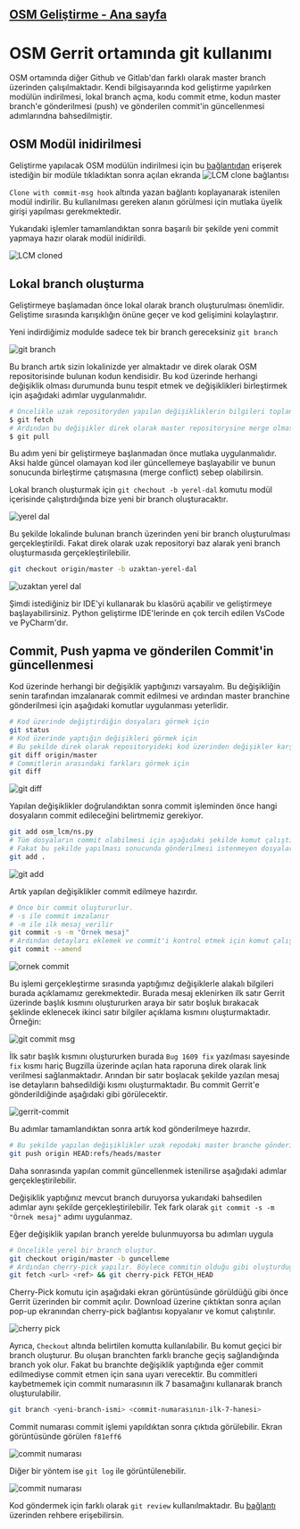 ## [OSM Geliştirme - Ana sayfa](../README.md)
# OSM Gerrit ortamında git kullanımı

OSM ortamında diğer Github ve Gitlab'dan farklı olarak master branch üzerinden çalışılmaktadır. Kendi bilgisayarında kod geliştirme yapılırken modülün indirilmesi, lokal branch açma, kodu commit etme, kodun master branch'e gönderilmesi (push) ve gönderilen commit'in güncellenmesi adımlarındna bahsedilmiştir.

## OSM Modül inidirilmesi

Geliştirme yapılacak OSM modülün indirilmesi için bu [bağlantıdan](https://osm.etsi.org/gerrit/admin/projects) erişerek istediğin bir modüle tıkladıktan sonra açılan ekranda ![LCM clone bağlantısı](ekran-goruntuleri/lcm-clone-link.png)

`Clone with commit-msg hook` altında yazan bağlantı koplayanarak istenilen modül indirilir. Bu kullanılması gereken alanın görülmesi için mutlaka üyelik girişi yapılması gerekmektedir.

Yukarıdaki işlemler tamamlandıktan sonra başarılı bir şekilde yeni commit yapmaya hazır olarak modül inidirildi.

![LCM cloned](ekran-goruntuleri/lcm-cloned.png)

## Lokal branch oluşturma

Geliştirmeye başlamadan önce lokal olarak branch oluşturulması önemlidir. Geliştime sırasında karışıklığın önüne geçer ve kod gelişimini kolaylaştırır.

Yeni indirdiğimiz modulde sadece tek bir branch gereceksiniz `git branch`

![git branch](ekran-goruntuleri/git-branch.png)

Bu branch artık sizin lokalinizde yer almaktadır ve direk olarak OSM repositorisinde bulunan kodun kendisidir. Bu kod üzerinde herhangi değişiklik olması durumunda bunu tespit etmek ve değişiklikleri birleştirmek için aşağıdaki adımlar uygulanmalıdır. 
```bash
# Öncelikle uzak repositoryden yapılan değişikliklerin bilgileri toplanır.
$ git fetch
# Ardından bu değişikler direk olarak master repositorysine merge olması sağlanır.
$ git pull
```
Bu adım yeni bir geliştirmeye başlanmadan önce mutlaka uygulanmalıdır. Aksi halde güncel olamayan kod iler güncellemeye başlayabilir ve bunun sonucunda birleştirme çatışmasına (merge conflict) sebep olabilirsin.

Lokal branch oluşturmak için `git chechout -b yerel-dal` komutu modül içerisinde çalıştırdığında bize yeni bir branch oluşturacaktır.

![yerel dal](ekran-goruntuleri/yerel-dal.png)

Bu şekilde lokalinde bulunan branch üzerinden yeni bir branch oluşturulması gerçekleştirildi. Fakat direk olarak uzak repositoryi baz alarak yeni branch oluşturmasıda gerçekleştirilebilir.
```bash
git checkout origin/master -b uzaktan-yerel-dal
```

![uzaktan yerel dal](ekran-goruntuleri/uzaktan-yerel-dal.png)

Şimdi istediğiniz bir IDE'yi kullanarak bu klasörü açabilir ve geliştirmeye başlayabilirsiniz. Python geliştirme IDE'lerinde en çok tercih edilen VsCode ve PyCharm'dır.

## Commit, Push yapma ve gönderilen Commit'in güncellenmesi

Kod üzerinde herhangi bir değişiklik yaptığınızı varsayalım. Bu değişikliğin senin tarafından imzalanarak commit edilmesi ve ardından master branchine gönderilmesi için aşağıdaki komutlar uygulanması yeterlidir. 
```bash
# Kod üzerinde değiştirdiğin dosyaları görmek için
git status
# Kod üzerinde yaptığın değişikleri görmek için
# Bu şekilde direk olarak repositoryideki kod üzerinden değişikler karşılaştırılır.
git diff origin/master
# Commitlerin arasındaki farkları görmek için
git diff 
```

![git diff](ekran-goruntuleri/git-diff.png)

Yapılan değişiklikler doğrulandıktan sonra commit işleminden önce hangi dosyaların commit edileceğini belirtmemiz gerekiyor.
```bash
git add osm_lcm/ns.py
# Tüm dosyaların commit olabilmesi için aşağıdaki şekilde komut çalıştırılabilir.
# Fakat bu şekilde yapılması sonucunda gönderilmesi istenmeyen dosyalarda araya karışması söz konusudur. Bu yüzden tavsiye edilmemektedir.
git add .
```

![git add](ekran-goruntuleri/git-add.png)

Artık yapılan değişiklikler commit edilmeye hazırdır.
```bash
# Önce bir commit oluştururlur.
# -s ile commit imzalanır
# -m ile ilk mesaj verilir
git commit -s -m "Örnek mesaj"
# Ardından detayları eklemek ve commit'i kontrol etmek için komut çalıştırılır
git commit --amend
```

![ornek commit](ekran-goruntuleri/ornek-commit.png)

Bu işlemi gerçekleştirme sırasında yaptığımız değişiklerle alakalı bilgileri burada açıklamamız gerekmektedir. Burada mesaj eklenirken ilk satır Gerrit üzerinde başlık kısmını oluştururken araya bir satır boşluk bırakacak şeklinde eklenecek ikinci satır bilgiler açıklama kısmını oluşturmaktadır.
Örneğin: 

![git commit msg](ekran-goruntuleri/git-commit-msg.png)

İlk satır başlık kısmını oluştururken burada `Bug 1609 fix` yazılması sayesinde `fix` kısmı hariç Bugzilla üzerinde açılan hata raporuna direk olarak link verilmesi sağlanmaktadır. Arından bir satır boşlacak şekilde yazılan mesaj ise detayların bahsedildiği kısmı oluşturmaktadır. Bu commit Gerrit'e gönderildiğinde aşağıdaki gibi görülecektir.

![gerrit-commit](ekran-goruntuleri/gerrit-commit.png)

Bu adımlar tamamlandıktan sonra artık kod gönderilmeye hazırdır.
```bash
# Bu şekilde yapılan değişiklikler uzak repodaki master branche gönderilebilir.
git push origin HEAD:refs/heads/master
```

Daha sonrasında yapılan commit güncellenmek istenilirse aşağıdaki adımlar gerçekleştirilebilir.

Değişiklik yaptığınız mevcut branch duruyorsa yukarıdaki bahsedilen adımlar aynı şekilde gerçekleştirilebilir. Tek fark olarak `git commit -s -m "Örnek mesaj"` adımı uygulanmaz. 

Eğer değişiklik yapılan branch yerelde bulunmuyorsa bu adımları uygula

```bash
# Öncelikle yerel bir branch oluştur.
git checkout origin/master -b guncelleme
# Ardından cherry-pick yapılır. Böylece commitin olduğu gibi oluşturduğu branche geçer.
git fetch <url> <ref> && git cherry-pick FETCH_HEAD
```

Cherry-Pick komutu için aşağıdaki ekran görüntüsünde görüldüğü gibi önce Gerrit üzerinden bir commit açılır. Download üzerine çıktıktan sonra açılan pop-up ekranından cherry-pick bağlantısı kopyalanır ve komut çalıştırılır. 

![cherry pick](ekran-goruntuleri/cherry-pick.png)

Ayrıca, `Checkout` altında belirtilen komutta kullanılabilir. Bu komut geçici bir branch oluşturur. Bu oluşan branchten farklı branche geçiş sağlandığında branch yok olur. Fakat bu branchte değişiklik yaptığında eğer commit edilmediyse commit etmen için sana uyarı verecektir. Bu commitleri kaybetmemek için commit numarasının ilk 7 basamağını kullanarak branch oluşturulabilir.
```bash
git branch <yeni-branch-ismi> <commit-numarasının-ilk-7-hanesi>
```
Commit numarası commit işlemi yapıldıktan sonra çıktıda görülebilir. Ekran görüntüsünde görülen `f81eff6`

![commit numarası](ekran-goruntuleri/git-commit-numara.png)

Diğer bir yöntem ise `git log` ile görüntülenebilir.

![commit numarası](ekran-goruntuleri/git-log-commit-numara.png)

Kod göndermek için farklı olarak `git review` kullanılmaktadır. Bu [bağlantı](https://osm.etsi.org/docs/developer-guide/05-git-review.html) üzerinden rehbere erişebilirsin.

